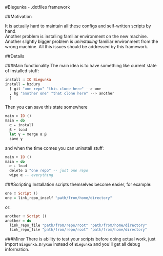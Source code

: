 #Biegunka - .dotfiles framework

##Motivation

It is actually hard to maintain all these configs and self-written scripts by hand.  
Another problem is installing familiar environment on the new machine.  
Another slightly bigger problem is _uninstalling_ familiar environment from the wrong machine.
All this issues should be addressed by this framework.

##Details

###Main functionality
The main idea is to have something like current state of installed stuff:
```haskell
install ∷ IO Biegunka
install = bzdury
  [ git "one repo" "this clone here" --> one
  , hg "another one" "that clone here" --> another
  ]
```
Then you can save this state somewhere
```haskell
main ∷ IO ()
main = do
  α ← install
  β ← load
  let γ = merge α β
  save γ
```
and when the time comes you can uninstall stuff:
```haskell
main ∷ IO ()
main = do
  α ← load
  delete α "one repo" -- just one repo
  wipe α -- everything
```

###Scripting
Installation scripts themselves become easier, for example:
```haskell
one ∷ Script ()
one = link_repo_inself "path/from/home/directory"
```
or:
```haskell
another ∷ Script ()
another = do
  link_repo_file "path/from/repo/root" "path/from/home/directory"
  link_repo_file "path/from/repo/root" "path/from/home/directory"
```

###Minor
There is ability to test your scripts before doing actual work, just import `Biegunka.DryRun` instead of `Biegunka` and you'll get all debug information.
